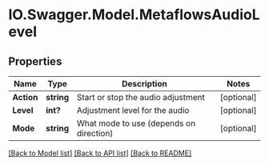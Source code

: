 # IO.Swagger.Model.MetaflowsAudioLevel
## Properties

Name | Type | Description | Notes
------------ | ------------- | ------------- | -------------
**Action** | **string** | Start or stop the audio adjustment | [optional] 
**Level** | **int?** | Adjustment level for the audio | [optional] 
**Mode** | **string** | What mode to use (depends on direction) | [optional] 

[[Back to Model list]](../README.md#documentation-for-models) [[Back to API list]](../README.md#documentation-for-api-endpoints) [[Back to README]](../README.md)

